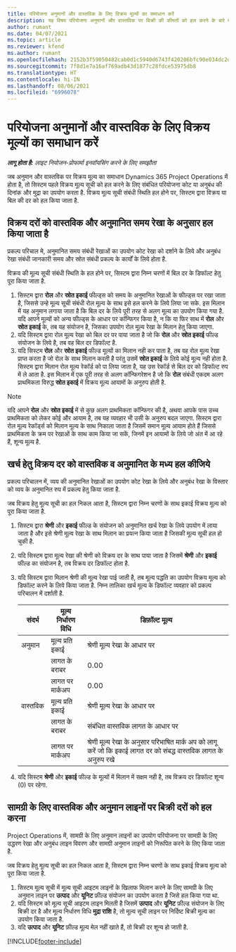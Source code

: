 ```yaml
---
title: परियोजना अनुमानों और वास्तविक के लिए विक्रय मूल्यों का समाधान करें
description: यह विषय परियोजना अनुमानों और वास्तविक पर बिक्री की कीमतों को हल करने के बारे में जानकारी प्रदान करता है.
author: rumant
ms.date: 04/07/2021
ms.topic: article
ms.reviewer: kfend
ms.author: rumant
ms.openlocfilehash: 2152b3f59050482cab0d1c5940d6743f420206bfc90e034dc2d754df8bd513a5
ms.sourcegitcommit: 7f8d1e7a16af769adb43d1877c28fdce53975db8
ms.translationtype: HT
ms.contentlocale: hi-IN
ms.lasthandoff: 08/06/2021
ms.locfileid: "6996078"
---
```

# <a name="resolve-sales-prices-for-project-estimates-and-actuals"></a>परियोजना अनुमानों और वास्तविक के लिए विक्रय मूल्यों का समाधान करें

_**लागू होता है:** लाइट नियोजन-प्रोफार्मा इनवॉयसिंग करने के लिए समझौता_

जब अनुमान और वास्तविक पर विक्रय मूल्य का समाधान Dynamics 365 Project Operations में होता है, तो सिस्टम पहले विक्रय मूल्य सूची को हल करने के लिए संबंधित परियोजना कोट या अनुबंध की दिनांक और मुद्रा का उपयोग करता है. विक्रय मूल्य सूची संबंधी स्थिति हल होने पर, सिस्टम द्वारा विक्रय या बिल की दर को हल किया जाता है.

## <a name="resolve-sales-rates-on-actual-and-estimate-lines-for-time"></a>विक्रय दरों को वास्तविक और अनुमानित समय रेखा के अनुसार हल किया जाता है

प्रकल्प परिचाल मे, अनुमानित समय संबंधी रेखाओं का उपयोग कोट रेखा को दर्शाने के लिये और अनुबंध रेखा संबंधी जानकारी समय और स्रोत संबंधी प्रकल्प के कार्यों के लिये होता है.

विक्रय की मूल्य सूची संबंधी स्थिति के हल होने पर, सिस्टम द्वारा निम्न चरणों में बिल दर के डिफॉल्ट हेतु पूरा किया जाता है.

1. सिस्टम द्वारा **रोल** और **स्रोत इकाई** फील्ड्स को समय के अनुमानित रेखाओं के फील्ड्स पर रखा जाता है, जिससे उन्हे मूल्य सूची संबंधी रोल मूल्य के साथ इसे हल करने के लिये लिया जा सके. इस मिलान में यह अनुमान लगाया जाता है कि बिल दर के लिये पूरी तरह से अलग मूल्य का उपयोग किया गया है. यदि आपने मूल्यों को अन्य फील्ड्स के आधार पर कॉन्फिगर किया है, न कि या फिर साथ में **रोल** और **स्रोत इकाई** के, तब यह संयोजन है, जिसका उपयोग रोल मूल्य रेखा के मिलान हेतु किया जाएगा.
2. यदि सिस्टम द्वारा रोल मूल्य रेखा को बिल दर पर पाया जाता है जो कि **रोल** और **स्रोत इकाई** फील्ड संयोजन के लिये है, तब वह बिल दर डिफॉल्ट है.
3. यदि सिस्टम **रोल** और **स्रोत इकाई** फील्ड मूल्यों का मिलान नही कर पाता है, तब वह रोल मूल्य रेखा प्राप्त करता है जो रोल के साथ मिलान करती है परंतु उसमें **स्रोत इकाई** के लिये कोई मूल्य नही होता है. सिस्टम द्वारा मिलान रोल मूल्य रेकॉर्ड को पा लिया जाता है, यह उस रेकॉर्ड से बिल दर को डिफॉल्ट रुप में ले आता है. इस मिलान में एक पूरी तरह से अलग कॉन्फिगरेशन है जो कि **रोल** संबंधी एकदम अलग प्राथमिकता विरुद्ध **स्रोत इकाई** में विक्रय मूल्य आयामों के अनुरुप होती है.

> [!NOTE]
> यदि आपने **रोल** और **स्रोत इकाई** में से कुछ अलग प्राथमिकता कॉन्फिगर की है, अथवा आपके पास उच्च प्राथमिकता को लेकर कोई और आयाम है, तब यह व्यवहार भी उसी के अनुरुप बदल जाएगा. सिस्टम द्वारा रोल मूल्य रेकॉर्ड्स को मिलान मूल्य के साथ निकाला जाता है जिसमें समान मूल्य आयाम होते हैं जिससे प्राथमिकता के क्रम पर रेखाओं के साथ काम किया जा सकें, जिनमें इन आयामों के लिये जो अंत में आ रहे हैं, शून्य मूल्य है.

## <a name="resolve-sales-rates-on-actual-and-estimate-lines-for-expense"></a>खर्च हेतु विक्रय दर को वास्तविक व अनुमानित के मध्य हल कीजिये

प्रकल्प परिचालन में, व्यय की अनुमानित रेखाओं का उपयोग कोट रेखा के लिये और अनुबंध रेखा के विस्तार को व्यय के अनुमानित रुप में प्रकल्प हेतु किया जाता है.

जब विक्रय हेतु मूल्य सूची का हल निकल आता है, सिस्टम द्वारा निम्न चरणों के साथ इकाई विक्रय मूल्य को पूरा किया जाता है.

1. सिस्टम द्वारा **श्रेणी** और **इकाई** फील्ड के संयोजन को अनुमानित खर्च रेखा के लिये उपयोग में लाया जाता है और इसे श्रेणी मूल्य रेखा के साथ मिलान का प्रयत्न किया जाता है जिसकी मूल्य सूची हल हो चुकी है.
2. यदि सिस्टम द्वारा मूल्य रेखा की श्रेणी को विक्रय दर के साथ पाया जाता है जिसमें **श्रेणी** और **इकाई** फील्ड का संयोजन है, तब विक्रय दर डिफॉल्ट होता है.
3. यदि सिस्टम द्वारा मिलान श्रेणी की मूल्य रेखा पाई जाती है, तब मूल्य पद्धति का उपयोग विक्रय मूल्य को डिफॉल्ट करने के लिये किया जाता है. निम्न तालिका खर्च मूल्य के डिफॉल्ट व्यवहार को प्रकल्प परिचालन में दर्शाती है.

    | संदर्भ | मूल्य निर्धारण विधि | डिफ़ॉल्ट मूल्य |
    | --- | --- | --- |
    | अनुमान | मूल्य प्रति इकाई | श्रेणी मूल्य रेखा के आधार पर |
    | &nbsp; | लागत के बराबर | 0.00 |
    | &nbsp; | लागत पर मार्कअप | 0.00 |
    | वास्तविक | मूल्य प्रति इकाई | श्रेणी मूल्य रेखा के आधार पर |
    | &nbsp; | लागत के बराबर | संबंधित वास्तविक लागत के आधार पर |
    | &nbsp; | लागत पर मार्कअप | श्रेणी मूल्य रेखा के अनुसार परिभाषित मार्क अप को लागू करें जो कि इकाई लागत दर को संबद्ध वास्तविक लागत के अनुरुप रखे |

4. यदि सिस्टम **श्रेणी** और **इकाई** फील्ड के मूल्यों में मिलान में सक्षम नही है, तब विक्रय दर डिफॉल्ट शून्य (0) पर रहेगा.

## <a name="resolving-sales-rates-on-actual-and-estimate-lines-for-material"></a>सामग्री के लिए वास्तविक और अनुमान लाइनों पर बिक्री दरों को हल करना

Project Operations में, सामग्री के लिए अनुमान लाइनों का उपयोग परियोजना पर सामग्री के लिए उद्धरण रेखा और अनुबंध लाइन विवरण और सामग्री अनुमान लाइनों को निरूपित करने के लिए किया जाता है.

जब विक्रय हेतु मूल्य सूची का हल निकल आता है, सिस्टम द्वारा निम्न चरणों के साथ इकाई विक्रय मूल्य को पूरा किया जाता है.

1. सिस्टम मूल्य सूची में मूल्य सूची आइटम लाइनों के खिलाफ मिलान करने के लिए सामग्री के लिए अनुमान लाइन पर **उत्पाद** और **यूनिट** फ़ील्ड संयोजन का उपयोग करता है जिसे हल किया गया था.
2. यदि सिस्टम को मूल्य सूची आइटम लाइन मिलती है जिसमें **उत्पाद** और **यूनिट** फ़ील्ड संयोजन के लिए बिक्री दर है और मूल्य निर्धारण विधि **मुद्रा राशि** है, तो मूल्य सूची लाइन पर निर्दिष्ट बिक्री मूल्य का उपयोग किया जाता है.
3. यदि **उत्पाद**  और **यूनिट**  फ़ील्ड मूल्य मेल नहीं खाते हैं, तो बिक्री दर शून्य हो जाती है.

[!INCLUDE[footer-include](../../includes/footer-banner.md)]
